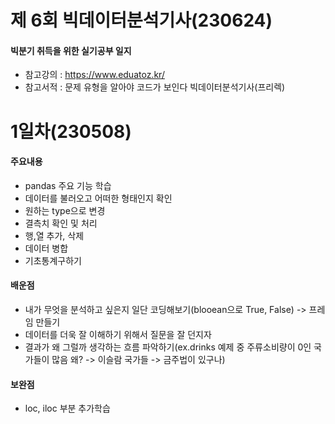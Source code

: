 # 제 6회 빅데이터분석기사(230624)
#### 빅분기 취득을 위한 실기공부 일지
- 참고강의 : https://www.eduatoz.kr/
- 참고서적 : 문제 유형을 알아야 코드가 보인다 빅데이터분석기사(프리렉)

# 1일차(230508)
#### 주요내용
- pandas 주요 기능 학습
- 데이터를 불러오고 어떠한 형태인지 확인
- 원하는 type으로 변경
- 결측치 확인 및 처리
- 행,열 추가, 삭제
- 데이터 병합
- 기초통계구하기
#### 배운점
- 내가 무엇을 분석하고 싶은지 일단 코딩해보기(blooean으로 True, False) -> 프레임 만들기
- 데이터를 더욱 잘 이해하기 위해서 질문을 잘 던지자
- 결과가 왜 그럴까 생각하는 흐름 파악하기(ex.drinks 예제 중 주류소비량이 0인 국가들이 많음 왜? -> 이슬람 국가들 -> 금주법이 있구나)
#### 보완점
- loc, iloc 부분 추가학습 
